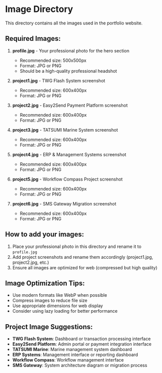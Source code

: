 # Image Directory

This directory contains all the images used in the portfolio website.

## Required Images:

1. **profile.jpg** - Your professional photo for the hero section
   - Recommended size: 500x500px
   - Format: JPG or PNG
   - Should be a high-quality professional headshot

2. **project1.jpg** - TWG Flash System screenshot
   - Recommended size: 600x400px
   - Format: JPG or PNG

3. **project2.jpg** - Easy2Send Payment Platform screenshot
   - Recommended size: 600x400px
   - Format: JPG or PNG

4. **project3.jpg** - TATSUMI Marine System screenshot
   - Recommended size: 600x400px
   - Format: JPG or PNG

5. **project4.jpg** - ERP & Management Systems screenshot
   - Recommended size: 600x400px
   - Format: JPG or PNG

6. **project5.jpg** - Workflow Compass Project screenshot
   - Recommended size: 600x400px
   - Format: JPG or PNG

7. **project6.jpg** - SMS Gateway Migration screenshot
   - Recommended size: 600x400px
   - Format: JPG or PNG

## How to add your images:

1. Place your professional photo in this directory and rename it to `profile.jpg`
2. Add project screenshots and rename them accordingly (project1.jpg, project2.jpg, etc.)
3. Ensure all images are optimized for web (compressed but high quality)

## Image Optimization Tips:

- Use modern formats like WebP when possible
- Compress images to reduce file size
- Use appropriate dimensions for web display
- Consider using lazy loading for better performance

## Project Image Suggestions:

- **TWG Flash System**: Dashboard or transaction processing interface
- **Easy2Send Platform**: Admin portal or payment integration interface
- **TATSUMI Marine**: Marine management system dashboard
- **ERP Systems**: Management interface or reporting dashboard
- **Workflow Compass**: Workflow management interface
- **SMS Gateway**: System architecture diagram or migration process
